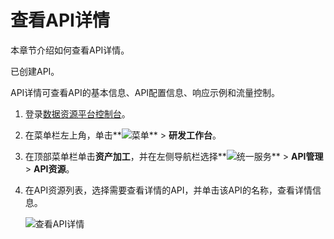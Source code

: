 # 查看API详情

本章节介绍如何查看API详情。

已创建API。

API详情可查看API的基本信息、API配置信息、响应示例和流量控制。

1.  登录[数据资源平台控制台](https://dataq.console.aliyun.com)。

2.  在菜单栏左上角，单击**![菜单](https://static-aliyun-doc.oss-accelerate.aliyuncs.com/assets/img/zh-CN/6504337061/p188771.png)** \> **研发工作台**。

3.  在顶部菜单栏单击**资产加工**，并在左侧导航栏选择**![统一服务](https://static-aliyun-doc.oss-accelerate.aliyuncs.com/assets/img/zh-CN/0702579161/p268584.png)** \> **API管理** \> **API资源**。

4.  在API资源列表，选择需要查看详情的API，并单击该API的名称，查看详情信息。

    ![查看API详情](https://static-aliyun-doc.oss-accelerate.aliyuncs.com/assets/img/zh-CN/0430640261/p271685.png)


